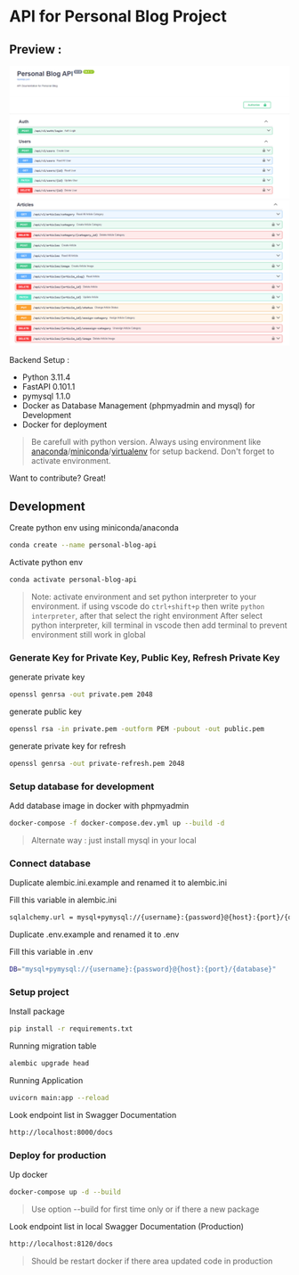 # API for Personal Blog Project

## Preview :
![Part One Image](static/doc/image/api-part-1.png)
<br>
![Part Two Image](static/doc/image/api-part-2.png)

Backend Setup :
- Python 3.11.4
- FastAPI 0.101.1
- pymysql 1.1.0
- Docker as Database Management (phpmyadmin and mysql) for Development
- Docker for deployment

> Be carefull with python version.
> Always using environment like [anaconda](https://www.anaconda.com/)/[miniconda](https://docs.conda.io/en/latest/miniconda.html)/[virtualenv](https://virtualenv.pypa.io/en/latest/) for setup backend.
> Don't forget to activate environment.

Want to contribute? Great!
## Development

Create python env using miniconda/anaconda

```sh
conda create --name personal-blog-api
```

Activate python env

```sh
conda activate personal-blog-api
```

> Note:  activate environment and set python interpreter to your environment. if using vscode do `ctrl+shift+p` then write `python interpreter`, after that select the right environment
> After select python interpreter, kill terminal in vscode then add terminal to prevent environment still work in global



### Generate Key for Private Key, Public Key, Refresh Private Key

generate private key

```sh
openssl genrsa -out private.pem 2048
```

generate public key

```sh
openssl rsa -in private.pem -outform PEM -pubout -out public.pem
```

generate private key for refresh

```sh
openssl genrsa -out private-refresh.pem 2048
```

### Setup database for development

Add database image in docker with phpmyadmin

```sh
docker-compose -f docker-compose.dev.yml up --build -d
```

> Alternate way : just install mysql in your local

### Connect database

Duplicate alembic.ini.example and renamed it to alembic.ini

Fill this variable in alembic.ini
```sh
sqlalchemy.url = mysql+pymysql://{username}:{password}@{host}:{port}/{database}
```

Duplicate .env.example and renamed it to .env

Fill this variable in .env
```sh
DB="mysql+pymysql://{username}:{password}@{host}:{port}/{database}"
```

### Setup project

Install package

```sh
pip install -r requirements.txt
```

Running migration table

```sh
alembic upgrade head
```

Running Application

```sh
uvicorn main:app --reload
```

Look endpoint list in Swagger Documentation

```sh
http://localhost:8000/docs
```

### Deploy for production

Up docker

```sh
docker-compose up -d --build
```

> Use option --build for first time only or if there a new package

Look endpoint list in local Swagger Documentation (Production)

```sh
http://localhost:8120/docs
```

> Should be restart docker if there area updated code in production
